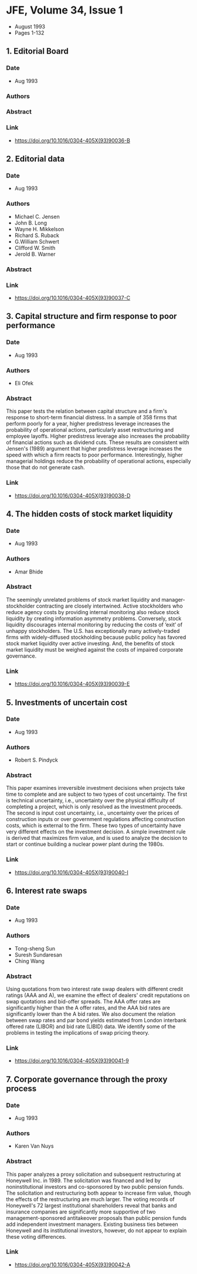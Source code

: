 # JFE, Volume 34, Issue 1
- August 1993
- Pages 1-132

## 1. Editorial Board
### Date
- Aug 1993
### Authors
### Abstract

### Link
- https://doi.org/10.1016/0304-405X(93)90036-B

## 2. Editorial data
### Date
- Aug 1993
### Authors
- Michael C. Jensen
- John B. Long
- Wayne H. Mikkelson
- Richard S. Ruback
- G.William Schwert
- Clifford W. Smith
- Jerold B. Warner
### Abstract

### Link
- https://doi.org/10.1016/0304-405X(93)90037-C

## 3. Capital structure and firm response to poor performance
### Date
- Aug 1993
### Authors
- Eli Ofek
### Abstract
This paper tests the relation between capital structure and a firm's response to short-term financial distress. In a sample of 358 firms that perform poorly for a year, higher predistress leverage increases the probability of operational actions, particularly asset restructuring and employee layoffs. Higher predistress leverage also increases the probability of financial actions such as dividend cuts. These results are consistent with Jensen's (1989) argument that higher predistress leverage increases the speed with which a firm reacts to poor performance. Interestingly, higher managerial holdings reduce the probability of operational actions, especially those that do not generate cash.
### Link
- https://doi.org/10.1016/0304-405X(93)90038-D

## 4. The hidden costs of stock market liquidity
### Date
- Aug 1993
### Authors
- Amar Bhide
### Abstract
The seemingly unrelated problems of stock market liquidity and manager-stockholder contracting are closely intertwined. Active stockholders who reduce agency costs by providing internal monitoring also reduce stock liquidity by creating information asymmetry problems. Conversely, stock liquidity discourages internal monitoring by reducing the costs of ‘exit’ of unhappy stockholders. The U.S. has exceptionally many actively-traded firms with widely-diffused stockholding because public policy has favored stock market liquidity over active investing. And, the benefits of stock market liquidity must be weighed against the costs of impaired corporate governance.
### Link
- https://doi.org/10.1016/0304-405X(93)90039-E

## 5. Investments of uncertain cost
### Date
- Aug 1993
### Authors
- Robert S. Pindyck
### Abstract
This paper examines irreversible investment decisions when projects take time to complete and are subject to two types of cost uncertainty. The first is technical uncertainty, i.e., uncertainty over the physical difficulty of completing a project, which is only resolved as the investment proceeds. The second is input cost uncertainty, i.e., uncertainty over the prices of construction inputs or over government regulations affecting construction costs, which is external to the firm. These two types of uncertainty have very different effects on the investment decision. A simple investment rule is derived that maximizes firm value, and is used to analyze the decision to start or continue building a nuclear power plant during the 1980s.
### Link
- https://doi.org/10.1016/0304-405X(93)90040-I

## 6. Interest rate swaps
### Date
- Aug 1993
### Authors
- Tong-sheng Sun
- Suresh Sundaresan
- Ching Wang
### Abstract
Using quotations from two interest rate swap dealers with different credit ratings (AAA and A), we examine the effect of dealers' credit reputations on swap quotations and bid-offer spreads. The AAA offer rates are significantly higher than the A offer rates, and the AAA bid rates are significantly lower than the A bid rates. We also document the relation between swap rates and par bond yields estimated from London interbank offered rate (LIBOR) and bid rate (LIBID) data. We identify some of the problems in testing the implications of swap pricing theory.
### Link
- https://doi.org/10.1016/0304-405X(93)90041-9

## 7. Corporate governance through the proxy process
### Date
- Aug 1993
### Authors
- Karen Van Nuys
### Abstract
This paper analyzes a proxy solicitation and subsequent restructuring at Honeywell Inc. in 1989. The solicitation was financed and led by noninstitutional investors and co-sponsored by two public pension funds. The solicitation and restructuring both appear to increase firm value, though the effects of the restructuring are much larger. The voting records of Honeywell's 72 largest institutional shareholders reveal that banks and insurance companies are significantly more supportive of two management-sponsored antitakeover proposals than public pension funds add independent investment managers. Existing business ties between Honeywell and its institutional investors, however, do not appear to explain these voting differences.
### Link
- https://doi.org/10.1016/0304-405X(93)90042-A

